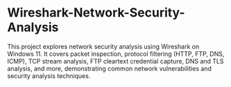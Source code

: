 # Wireshark-Network-Security-Analysis
This project explores network security analysis using Wireshark on Windows 11. It covers packet inspection, protocol filtering (HTTP, FTP, DNS, ICMP), TCP stream analysis, FTP cleartext credential capture, DNS and TLS analysis, and more, demonstrating common network vulnerabilities and security analysis techniques.

